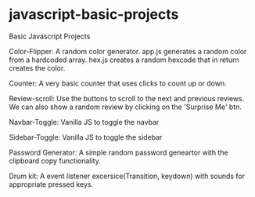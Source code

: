 # javascript-basic-projects

Basic Javascript Projects

Color-Flipper: A random color generator. app.js generates a random color from a hardcoded array. hex.js creates a random hexcode that in return creates the color.

Counter: A very basic counter that uses clicks to count up or down.

Review-scroll: Use the buttons to scroll to the next and previous reviews. We can also show a random review by clicking on the 'Surprise Me' btn.

Navbar-Toggle: Vanilla JS to toggle the navbar

Sidebar-Toggle: Vanilla JS to toggle the sidebar

Password Generator: A simple random password geneartor with the clipboard copy functionality.

Drum kit: A event listener excersice(Transition, keydown) with sounds for appropriate pressed keys.
